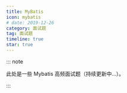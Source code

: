 ```yaml
---
title: MyBatis
icon: mybatis
# date: 2019-12-26
category: 面试题
tag: 面试题
timeline: true
star: true
---
```


::: note

此处是一些 Mybatis 高频面试题（持续更新中...）。

:::

<!-- more -->
